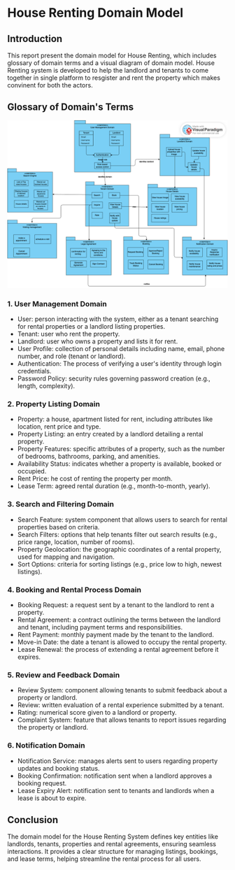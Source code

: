 # House Renting Domain Model

## Introduction 

This report present the domain model for House Renting, which includes glossary of domain terms and a visual diagram of domain model. House Renting system is developed to help the landlord and tenants to come together in single platform to resgister and rent the property which makes convinent for both the actors. 

## Glossary of Domain's Terms

![Practicals/Practical_4/image](<image/Domain_model.png>)

### **1. User Management Domain**  

- User: person interacting with the system, either as a tenant searching for rental properties or a landlord listing properties.  
- Tenant: user who rent the property.  
- Landlord: user who owns a property and lists it for rent.  
- User Profile: collection of personal details including name, email, phone number, and role (tenant or landlord).  
- Authentication: The process of verifying a user's identity through login credentials.  
- Password Policy: security rules governing password creation (e.g., length, complexity).  

### 2. Property Listing Domain  

- Property: a house, apartment listed for rent, including attributes like location, rent price and type.  
- Property Listing: an entry created by a landlord detailing a rental property.  
- Property Features: specific attributes of a property, such as the number of bedrooms, bathrooms, parking, and amenities.  
- Availability Status: indicates whether a property is available, booked or occupied.  
- Rent Price: he cost of renting the property per month.  
- Lease Term: agreed rental duration (e.g., month-to-month, yearly).  

### 3. Search and Filtering Domain  

- Search Feature: system component that allows users to search for rental properties based on criteria.  
- Search Filters: options that help tenants filter out search results (e.g., price range, location, number of rooms).  
- Property Geolocation: the geographic coordinates of a rental property, used for mapping and navigation.  
- Sort Options: criteria for sorting listings (e.g., price low to high, newest listings).

### 4. Booking and Rental Process Domain  

- Booking Request: a request sent by a tenant to the landlord to rent a property.  
- Rental Agreement: a contract outlining the terms between the landlord and tenant, including payment terms and responsibilities.  
- Rent Payment: monthly payment made by the tenant to the landlord.   
- Move-in Date: the date a tenant is allowed to occupy the rental property.  
- Lease Renewal: the process of extending a rental agreement before it expires.  

### 5. Review and Feedback Domain  

- Review System: component allowing tenants to submit feedback about a property or landlord.  
- Review: written evaluation of a rental experience submitted by a tenant.  
- Rating: numerical score given to a landlord or property.  
- Complaint System: feature that allows tenants to report issues regarding the property or landlord.  

### 6. Notification Domain  

- Notification Service: manages alerts sent to users regarding property updates and booking status. 
- Booking Confirmation: notification sent when a landlord approves a booking request.   
- Lease Expiry Alert: notification sent to tenants and landlords when a lease is about to expire.  

## Conclusion

The domain model for the House Renting System defines key entities like landlords, tenants, properties and rental agreements, ensuring seamless interactions. It provides a clear structure for managing listings, bookings, and lease terms, helping streamline the rental process for all users.